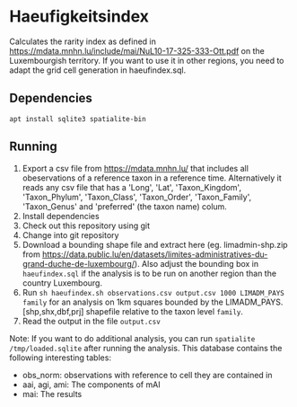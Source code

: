 # Haeufigkeitsindex
Calculates the rarity index as defined in https://mdata.mnhn.lu/include/mai/NuL10-17-325-333-Ott.pdf on the Luxembourgish territory. If you want to use it in other regions, you need to adapt the grid cell generation in haeufindex.sql.

## Dependencies
`apt install sqlite3 spatialite-bin`

## Running
1. Export a csv file from https://mdata.mnhn.lu/ that includes all obeservations of a reference taxon in a reference time. Alternatively it reads any csv file that has a 'Long', 'Lat', 'Taxon_Kingdom', 'Taxon_Phylum', 'Taxon_Class', 'Taxon_Order', 'Taxon_Family', 'Taxon_Genus' and 'preferred' (the taxon name) colum.
2. Install dependencies
3. Check out this repository using git
4. Change into git repository
5. Download a bounding shape file and extract here (eg. limadmin-shp.zip from https://data.public.lu/en/datasets/limites-administratives-du-grand-duche-de-luxembourg/). Also adjust the bounding box in `haeufindex.sql` if the analysis is to be run on another region than the country Luxembourg.
6. Run `sh haeufindex.sh observations.csv output.csv 1000 LIMADM_PAYS family` for an analysis on 1km squares bounded by the LIMADM_PAYS.[shp,shx,dbf,prj] shapefile relative to the taxon level `family`.
7. Read the output in the file `output.csv`

Note: If you want to do additional analysis, you can run `spatialite /tmp/loaded.sqlite` after running the analysis. This database contains the following interesting tables:
* obs_norm: observations with reference to cell they are contained in
* aai, agi, ami: The components of mAI
* mai: The results
